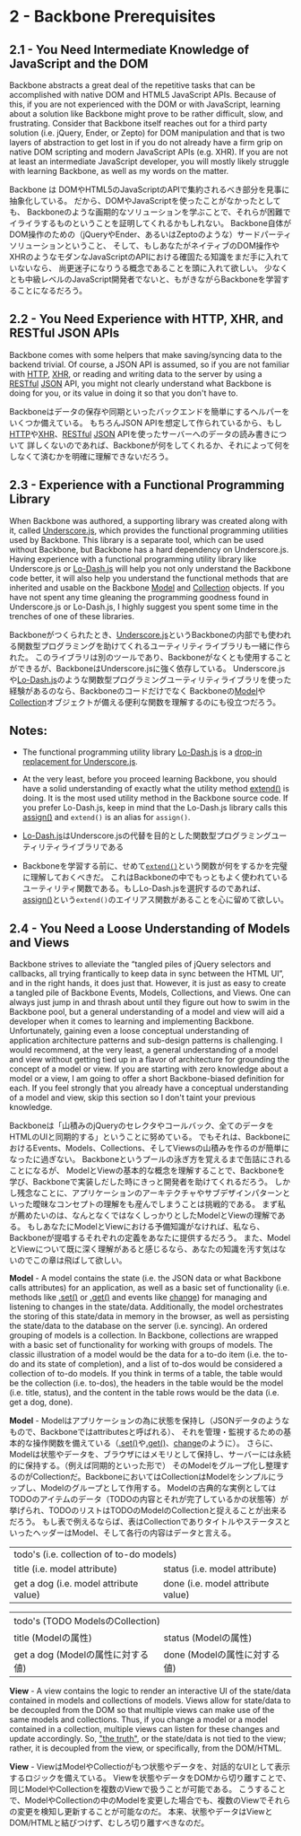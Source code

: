 # 2 - Backbone Prerequisites

## 2.1 - You Need Intermediate Knowledge of JavaScript and the DOM

Backbone abstracts a great deal of the repetitive tasks that can be accomplished with native DOM and HTML5 JavaScript APIs. 
Because of this, if you are not experienced with the DOM or with JavaScript, 
learning about a solution like Backbone might prove to be rather difficult, slow, and frustrating. 
Consider that Backbone itself reaches out for a third party solution (i.e. jQuery, Ender, or Zepto) for DOM manipulation 
and that is two layers of abstraction to get lost in if you do not already have a firm grip on native DOM scripting and modern JavaScript APIs (e.g. XHR). 
If you are not at least an intermediate JavaScript developer, 
you will mostly likely struggle with learning Backbone, as well as my words on the matter.

Backbone は DOMやHTML5のJavaScriptのAPIで集約されるべき部分を見事に抽象化している。
だから、DOMやJavaScriptを使ったことがなかったとしても、
Backboneのような画期的なソリューションを学ぶことで、それらが困難でイライラするものということを証明してくれるかもしれない。
Backbone自体がDOM操作のための（jQueryやEnder、あるいはZeptoのような）サードパーティソリューションということ、
そして、もしあなたがネイティブのDOM操作やXHRのようなモダンなJavaScriptのAPIにおける確固たる知識をまだ手に入れていないなら、
尚更迷子になりうる概念であることを頭に入れて欲しい。
少なくとも中級レベルのJavaScript開発者でないと、もがきながらBackboneを学習することになるだろう。

## 2.2 - You Need Experience with HTTP, XHR, and RESTful JSON APIs

Backbone comes with some helpers that make saving/syncing data to the backend trivial. 
Of course, a JSON API is assumed, so if you are not familiar with [HTTP](http://net.tutsplus.com/tutorials/tools-and-tips/http-the-protocol-every-web-developer-must-know-part-1/), [XHR](https://developer.mozilla.org/en-US/docs/AJAX/Getting_Started), or reading and writing data to the server by using a [RESTful](http://www.restapitutorial.com/lessons/whatisrest.html) [JSON](https://developer.mozilla.org/en-US/docs/JSON) API, 
you might not clearly understand what Backbone is doing for you, 
or its value in doing it so that you don't have to.

Backboneはデータの保存や同期といったバックエンドを簡単にするヘルパーをいくつか備えている。
もちろんJSON APIを想定して作られているから、もし[HTTP](http://net.tutsplus.com/tutorials/tools-and-tips/http-the-protocol-every-web-developer-must-know-part-1/)や[XHR](https://developer.mozilla.org/en-US/docs/AJAX/Getting_Started)、[RESTful](http://www.restapitutorial.com/lessons/whatisrest.html) [JSON](https://developer.mozilla.org/en-US/docs/JSON) APIを使ったサーバーへのデータの読み書きについて
詳しくないのであれば、Backboneが何をしてくれるか、それによって何をしなくて済むかを明確に理解できないだろう。

## 2.3 - Experience with a Functional Programming Library

When Backbone was authored, a supporting library was created along with it, called [Underscore.js](http://underscorejs.org/), which provides the functional programming utilities used by Backbone. 
This library is a separate tool, which can be used without Backbone, but Backbone has a hard dependency on Underscore.js. 
Having experience with a functional programming utility library like Underscore.js or [Lo-Dash.js](http://lodash.com/) will help you not only understand the Backbone code better, 
it will also help you understand the functional methods that are inherited and usable on the Backbone [Model](http://backbonejs.org/#Model-Underscore-Methods) and [Collection](http://backbonejs.org/#Collection-Underscore-Methods) objects. 
If you have not spent any time gleaning the programming goodness found in Underscore.js or Lo-Dash.js, I highly suggest you spent some time in the trenches of one of these libraries.

Backboneがつくられたとき、[Underscore.js](http://underscorejs.org/)というBackboneの内部でも使われる関数型プログラミングを助けてくれるユーティリティライブラリも一緒に作られた。
このライブラリは別のツールであり、Backboneがなくとも使用することができるが、BackboneはUnderscore.jsに強く依存している。
Underscore.jsや[Lo-Dash.js](http://lodash.com/)のような関数型プログラミングユーティリティライブラリを使った経験があるのなら、Backboneのコードだけでなく
Backboneの[Model](http://backbonejs.org/#Model-Underscore-Methods)や[Collection](http://backbonejs.org/#Collection-Underscore-Methods)オブジェクトが備える便利な関数を理解するのにも役立つだろう。

## Notes:

- The functional programming utility library [Lo-Dash.js](http://lodash.com/) is a [drop-in replacement for Underscore.js](https://raw.github.com/lodash/lodash/v1.3.1/dist/lodash.underscore.js).
- At the very least, before you proceed learning Backbone, you should have a solid understanding of exactly what the utility method [extend()](http://underscorejs.org/#extend) is doing. 
  It is the most used utility method in the Backbone source code. If you prefer Lo-Dash.js, keep in mind that the Lo-Dash.js library calls this [assign()](http://lodash.com/docs#assign) and `extend()` is an alias for `assign()`.

- [Lo-Dash.js](http://lodash.com/)はUnderscore.jsの代替を目的とした関数型プログラミングユーティリティライブラリである
- Backboneを学習する前に、せめて[`extend()`](http://underscorejs.org/#extend)という関数が何をするかを完璧に理解しておくべきだ。
  これはBackboneの中でもっともよく使われているユーティリティ関数である。もしLo-Dash.jsを選択するのであれば、[assign()](http://lodash.com/docs#assign)という`extend()`のエイリアス関数があることを心に留めて欲しい。

## 2.4 - You Need a Loose Understanding of Models and Views

Backbone strives to alleviate the “tangled piles of jQuery selectors and callbacks, all trying frantically to keep data in sync between the HTML UI”, and in the right hands, it does just that. 
However, it is just as easy to create a tangled pile of Backbone Events, Models, Collections, and Views. 
One can always just jump in and thrash about until they figure out how to swim in the Backbone pool, 
but a general understanding of a model and view will aid a developer when it comes to learning and implementing Backbone. 
Unfortunately, gaining even a loose conceptual understanding of application architecture patterns and sub-design patterns is challenging. 
I would recommend, at the very least, a general understanding of a model and view without getting tied up in a flavor of architecture for grounding the concept of a model or view. 
If you are starting with zero knowledge about a model or a view, I am going to offer a short Backbone-biased definition for each. 
If you feel strongly that you already have a conceptual understanding of a model and view, skip this section so I don't taint your previous knowledge.

Backboneは「山積みのjQueryのセレクタやコールバック、全てのデータをHTMLのUIと同期的する」ということに努めている。
でもそれは、BackboneにおけるEvents、Models、Collections、そしてViewsの山積みを作るのが簡単になったに過ぎない。
Backboneというプールの泳ぎ方を覚えるまで缶詰にされることになるが、
ModelとViewの基本的な概念を理解することで、Backboneを学び、Backboneで実装しだした時にきっと開発者を助けてくれるだろう。
しかし残念なことに、アプリケーションのアーキテクチャやサブデザインパターンといった曖昧なコンセプトの理解をも産んでしまうことは挑戦的である。
まず私が薦めたいのは、なんとなくではなくしっかりとしたModelとViewの理解である。
もしあなたにModelとViewにおける予備知識がなければ、私なら、Backboneが提唱するそれぞれの定義をあなたに提供するだろう。
また、ModelとViewについて既に深く理解があると感じるなら、あなたの知識を汚す気はないのでこの章は飛ばして欲しい。

**Model** - A model contains the state (i.e. the JSON data or what Backbone calls attributes) for an application, 
            as well as a basic set of functionality (i.e. methods like [.set()](http://backbonejs.org/#Model-set) or [.get()](http://backbonejs.org/#Model-get) and events like [change](http://backbonejs.org/#Events-catalog)) for managing and listening to changes in the state/data. 
            Additionally, the model orchestrates the storing of this state/data in memory in the browser, as well as persisting the state/data to the database on the server (i.e. syncing). 
            An ordered grouping of models is a collection. In Backbone, collections are wrapped with a basic set of functionality for working with groups of models. 
            The classic illustration of a model would be the data for a to-do item (i.e. the to-do and its state of completion), and a list of to-dos would be considered a collection of to-do models. 
            If you think in terms of a table, the table would be the collection (i.e. to-dos), the headers in the table would be the model (i.e. title, status), and the content in the table rows would be the data (i.e. get a dog, done).

**Model** - Modelはアプリケーションの為に状態を保持し（JSONデータのようなもので、Backboneではattributesと呼ばれる）、
            それを管理・監視するための基本的な操作関数を備えている（[.set()](http://backbonejs.org/#Model-set)や[.get()](http://backbonejs.org/#Model-get)、[change](http://backbonejs.org/#Events-catalog)のように）。
            さらに、Modelは状態やデータを、ブラウザにはメモリとして保持し、サーバーには永続的に保持する。（例えば同期的といった形で）
            そのModelをグループ化し整理するのがCollectionだ。BackboneにおいてはCollectionはModelをシンプルにラップし、Modelのグループとして作用する。
            Modelの古典的な実例としてはTODOのアイテムのデータ（TODOの内容とそれが完了しているかの状態等）が挙げられ、TODOのリストはTODOのModelのCollectionと捉えることが出来るだろう。
            もし表で例えるならば、表はCollectionでありタイトルやステータスといったヘッダーはModel、そして各行の内容はデータと言える。

<table>
  <tr>
    <td colspan="2">todo's (i.e. collection of to-do models)</td>
  </tr>
  <tr>
    <td>title (i.e. model attribute)</td>
    <td>status (i.e. model attribute)</td>
  </tr>
  <tr>
    <td>get a dog (i.e. model attribute value)</td>
    <td>done (i.e. model attribute value)</td>
  </tr>
</table>

<table>
  <tr>
    <td colspan="2">todo's (TODO ModelsのCollection)</td>
  </tr>
  <tr>
    <td>title (Modelの属性)</td>
    <td>status (Modelの属性)</td>
  </tr>
  <tr>
    <td>get a dog (Modelの属性に対する値)</td>
    <td>done (Modelの属性に対する値)</td>
  </tr>
</table>

**View** - A view contains the logic to render an interactive UI of the state/data contained in models and collections of models. 
           Views allow for state/data to be decoupled from the DOM so that multiple views can make use of the same models and collections. 
           Thus, if you change a model or a model contained in a collection, multiple views can listen for these changes and update accordingly. 
           So, ["the truth"](http://www.infoq.com/presentations/Getting-Truth-Out-of-the-DOM), or the state/data is not tied to the view; 
           rather, it is decoupled from the view, or specifically, from the DOM/HTML.

**View** - ViewはModelやCollectioがもつ状態やデータを、対話的なUIとして表示するロジックを備えている。
           Viewを状態やデータをDOMから切り離すことで、同じModelやCollectionを複数のViewで扱うことが可能である。
           こうすることで、ModelやCollectionの中のModelを変更した場合でも、複数のViewでそれらの変更を検知し更新することが可能なのだ。
           本来、状態やデータはViewとDOM/HTMLと結びつけず、むしろ切り離すべきなのだ。
